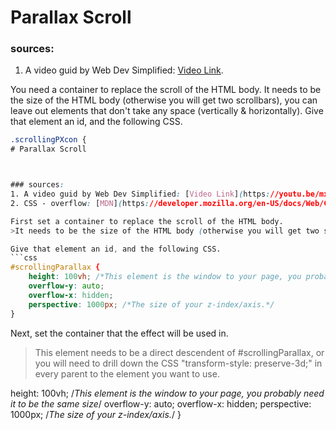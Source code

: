 ﻿# Parallax Scroll

### sources:

1. A video guid by Web Dev Simplified: [Video Link](https://youtu.be/mxHoPYFsTuk).

You need a container to replace the scroll of the HTML body. It needs to be the size of the HTML body (otherwise you will get two scrollbars), you can leave out elements that don't take any space (vertically & horizontally).
Give that element an id, and the following CSS.

````css
.scrollingPXcon {
# Parallax Scroll



### sources:
1. A video guid by Web Dev Simplified: [Video Link](https://youtu.be/mxHoPYFsTuk).
2. CSS - overflow: [MDN](https://developer.mozilla.org/en-US/docs/Web/CSS/overflow)

First set a container to replace the scroll of the HTML body.
>It needs to be the size of the HTML body (otherwise you will get two scrollbars), you can leave out elements that don't take any space (vertically & horizontally).

Give that element an id, and the following CSS.
```css
#scrollingParallax {
	height: 100vh; /*This element is the window to your page, you probably need it to be the same size*/
	overflow-y: auto;
	overflow-x: hidden;
	perspective: 1000px; /*The size of your z-index/axis.*/
}
````

Next, set the container that the effect will be used in.

> This element needs to be a direct descendent of #scrollingParallax, or you will need to drill down the CSS "transform-style: preserve-3d;" in every parent to the element you want to use.

height: 100vh; /_This element is the window to your page, you probably need it to be the same size_/
overflow-y: auto;
overflow-x: hidden;
perspective: 1000px; /_The size of your z-index/axis._/
}

```

```
